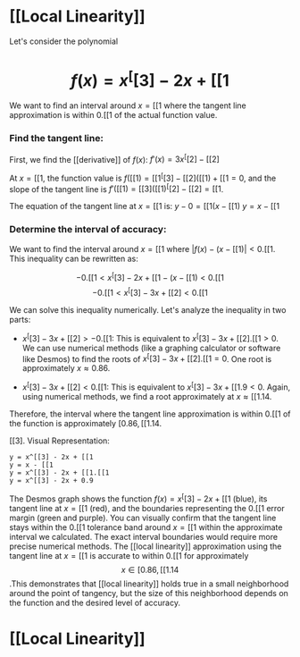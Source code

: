 # [[Local Linearity]]

Let's consider the polynomial 
# $$f(x) = x^[[3] - 2x + [[1$$
We want to find an interval around $x=[[1$ where the tangent line approximation is within 0.[[1 of the actual function value.

### Find the tangent line:

First, we find the [[derivative]] of $f(x)$:
$f'(x) = 3x^[[2] - [[2]$

At $x=[[1$, the function value is $f([[1) = [[1^[[3] - [[2]([[1) + [[1 = 0$, and the slope of the tangent line is $f'([[1) = [[3]([[1)^[[2] - [[2] = [[1$.

The equation of the tangent line at $x=[[1$ is:
$y - 0 = [[1(x - [[1)$
$y = x - [[1$

### Determine the interval of accuracy:

We want to find the interval around $x=[[1$ where $|f(x) - (x-[[1)| < 0.[[1$.  This inequality can be rewritten as:

$$-0.[[1 < x^[[3] - 2x + [[1 - (x - [[1) < 0.[[1$$
$$-0.[[1 < x^[[3] - 3x + [[2] < 0.[[1$$

We can solve this inequality numerically.  Let's analyze the inequality in two parts:

* $x^[[3] - 3x + [[2] > -0.[[1$:  This is equivalent to $x^[[3] - 3x + [[2].[[1 > 0$.  We can use numerical methods (like a graphing calculator or software like Desmos) to find the roots of $x^[[3] - 3x + [[2].[[1 = 0$.  One root is approximately $x \approx 0.86$.

* $x^[[3] - 3x + [[2] < 0.[[1$: This is equivalent to $x^[[3] - 3x + [[1.9 < 0$. Again, using numerical methods, we find a root approximately at $x \approx [[1.14$.


Therefore, the interval where the tangent line approximation is within 0.[[1 of the function is approximately $[0.86, [[1.14$.

[[3]. Visual Representation:

```desmos-graph
y = x^[[3] - 2x + [[1
y = x - [[1
y = x^[[3] - 2x + [[1.[[1
y = x^[[3] - 2x + 0.9
```

The Desmos graph shows the function $f(x) = x^[[3] - 2x + [[1$ (blue), its tangent line at $x=[[1$ (red), and the boundaries representing the 0.[[1 error margin (green and purple). You can visually confirm that the tangent line stays within the 0.[[1 tolerance band around $x=[[1$ within the approximate interval we calculated.  The exact interval boundaries would require more precise numerical methods.
The [[local linearity]] approximation using the tangent line at $x=[[1$ is accurate to within 0.[[1 for approximately $$x \in [0.86, [[1.14$$.This demonstrates that [[local linearity]] holds true in a small neighborhood around the point of tangency, but the size of this neighborhood depends on the function and the desired level of accuracy.

# [[Local Linearity]]